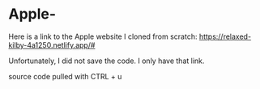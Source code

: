 # Apple-

Here is a link to the Apple website I cloned from scratch: https://relaxed-kilby-4a1250.netlify.app/#

Unfortunately, I did not save the code. I only have that link.

source code pulled with CTRL + u
